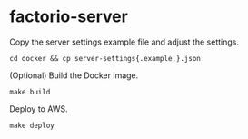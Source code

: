 # factorio-server

Copy the server settings example file and adjust the settings.

```shell
cd docker && cp server-settings{.example,}.json
```

(Optional) Build the Docker image.

```shell
make build
```
Deploy to AWS.

```shell
make deploy
```
